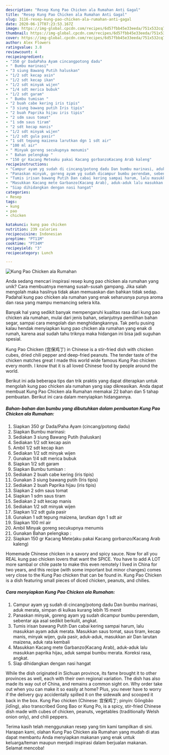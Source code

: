 ```yaml
---
description: "Resep Kung Pao Chicken ala Rumahan Anti Gagal"
title: "Resep Kung Pao Chicken ala Rumahan Anti Gagal"
slug: 3116-resep-kung-pao-chicken-ala-rumahan-anti-gagal
date: 2020-06-17T07:23:53.167Z
image: https://img-global.cpcdn.com/recipes/6d57fbb45e33eeda/751x532cq70/kung-pao-chicken-ala-rumahan-foto-resep-utama.jpg
thumbnail: https://img-global.cpcdn.com/recipes/6d57fbb45e33eeda/751x532cq70/kung-pao-chicken-ala-rumahan-foto-resep-utama.jpg
cover: https://img-global.cpcdn.com/recipes/6d57fbb45e33eeda/751x532cq70/kung-pao-chicken-ala-rumahan-foto-resep-utama.jpg
author: Alex Flowers
ratingvalue: 3.8
reviewcount: 4
recipeingredient:
- "350 gr DadaPaha Ayam cincangpotong dadu"
- " Bumbu marinasi"
- "3 siung Bawang Putih haluskan"
- "1/2 sdt kecap asin"
- "1/2 sdt kecap ikan"
- "1/2 sdt minyak wijen"
- "1/4 sdt merica bubuk"
- "1/2 sdt garam"
- " Bumbu tumisan "
- "2 buah cabe kering iris tipis"
- "3 siung bawang putih Iris tipis"
- "2 buah Paprika hijau iris tipis"
- "2 sdm saus tomat"
- "1 sdm saus tiram"
- "2 sdt kecap manis"
- "1/2 sdt minyak wijen"
- "1/2 sdt gula pasir"
- "1 sdt tepung maizena larutkan dgn 1 sdt air"
- "100 ml air"
- " Minyak goreng secukupnya menumis"
- " Bahan pelengkap "
- "150 gr Kacang Meteaku pakai Kacang gorbanzoKacang Arab kaleng"
recipeinstructions:
- "Campur ayam yg sudah di cincang/potong dadu Dan bumbu marinasi, aduk merata, simpan di kulkas kurang lebih 15 menit"
- "Panaskan minyak, goreng ayam yg sudah dicampur bumbu perendam, sebentar aja asal sedikit berkulit, angkat."
- "Tumis irisan bawang Putih Dan cabai kering sampai harum, lalu masukkan ayam aduk merata. Masukkan saus tomat, saus tiram, kecap manis, minyak wijen, gula pasir, aduk-aduk, masukkan air Dan larutan maizena, aduk rata kembali"
- "Masukkan Kacang mete Garbanzo(Kacang Arab), aduk-aduk lalu masukkan paprika hijau, aduk sampai bumbu merata. Koreksi rasa, angkat."
- "Siap dihidangkan dengan nasi hangat"
categories:
- Resep
tags:
- kung
- pao
- chicken

katakunci: kung pao chicken 
nutrition: 239 calories
recipecuisine: Indonesian
preptime: "PT11M"
cooktime: "PT34M"
recipeyield: "3"
recipecategory: Lunch

---
```



![Kung Pao Chicken ala Rumahan](https://img-global.cpcdn.com/recipes/6d57fbb45e33eeda/751x532cq70/kung-pao-chicken-ala-rumahan-foto-resep-utama.jpg)

Anda sedang mencari inspirasi resep kung pao chicken ala rumahan yang unik? Cara membuatnya memang susah-susah gampang. Jika salah mengolah maka hasilnya tidak akan memuaskan dan bahkan tidak sedap. Padahal kung pao chicken ala rumahan yang enak seharusnya punya aroma dan rasa yang mampu memancing selera kita.

Banyak hal yang sedikit banyak mempengaruhi kualitas rasa dari kung pao chicken ala rumahan, mulai dari jenis bahan, selanjutnya pemilihan bahan segar, sampai cara mengolah dan menghidangkannya. Tak perlu pusing kalau hendak menyiapkan kung pao chicken ala rumahan yang enak di rumah, karena asal sudah tahu triknya maka hidangan ini bisa jadi suguhan spesial.

Kung Pao Chicken (宫保鸡丁) in Chinese is a stir-fried dish with chicken cubes, dried chili pepper and deep-fried peanuts. The tender taste of the chicken matches great I made this world wide famous Kung Pao chicken every month. I know that it is all loved Chinese food by people around the world.


Berikut ini ada beberapa tips dan trik praktis yang dapat diterapkan untuk mengolah kung pao chicken ala rumahan yang siap dikreasikan. Anda dapat membuat Kung Pao Chicken ala Rumahan memakai 22 bahan dan 5 tahap pembuatan. Berikut ini cara dalam menyiapkan hidangannya.

<!--inarticleads1-->

##### Bahan-bahan dan bumbu yang dibutuhkan dalam pembuatan Kung Pao Chicken ala Rumahan:

1. Siapkan 350 gr Dada/Paha Ayam (cincang/potong dadu)
1. Siapkan  Bumbu marinasi:
1. Sediakan 3 siung Bawang Putih (haluskan)
1. Sediakan 1/2 sdt kecap asin
1. Ambil 1/2 sdt kecap ikan
1. Sediakan 1/2 sdt minyak wijen
1. Gunakan 1/4 sdt merica bubuk
1. Siapkan 1/2 sdt garam
1. Siapkan  Bumbu tumisan :
1. Sediakan 2 buah cabe kering (iris tipis)
1. Gunakan 3 siung bawang putih (Iris tipis)
1. Sediakan 2 buah Paprika hijau (iris tipis)
1. Siapkan 2 sdm saus tomat
1. Siapkan 1 sdm saus tiram
1. Sediakan 2 sdt kecap manis
1. Sediakan 1/2 sdt minyak wijen
1. Siapkan 1/2 sdt gula pasir
1. Gunakan 1 sdt tepung maizena, larutkan dgn 1 sdt air
1. Siapkan 100 ml air
1. Ambil  Minyak goreng secukupnya menumis
1. Gunakan  Bahan pelengkap :
1. Siapkan 150 gr Kacang Mete(aku pakai Kacang gorbanzo/Kacang Arab kaleng)


Homemade Chinese chicken in a savory and spicy sauce. Now for all you REAL kung pao chicken lovers that want the SPICE. You have to add A LOT more sambal or chile paste to make this even remotely I lived in China for two years, and this recipe (with some important but minor changes) comes very close to the Kung Pao chicken that can be found in. Kung Pao Chicken is a dish featuring small pieces of diced chicken, peanuts, and chilies. 

<!--inarticleads2-->

##### Cara menyiapkan Kung Pao Chicken ala Rumahan:

1. Campur ayam yg sudah di cincang/potong dadu Dan bumbu marinasi, aduk merata, simpan di kulkas kurang lebih 15 menit
1. Panaskan minyak, goreng ayam yg sudah dicampur bumbu perendam, sebentar aja asal sedikit berkulit, angkat.
1. Tumis irisan bawang Putih Dan cabai kering sampai harum, lalu masukkan ayam aduk merata. Masukkan saus tomat, saus tiram, kecap manis, minyak wijen, gula pasir, aduk-aduk, masukkan air Dan larutan maizena, aduk rata kembali
1. Masukkan Kacang mete Garbanzo(Kacang Arab), aduk-aduk lalu masukkan paprika hijau, aduk sampai bumbu merata. Koreksi rasa, angkat.
1. Siap dihidangkan dengan nasi hangat


While the dish originated in Sichuan province, its fame brought it to other provinces as well, each with their own regional variation. The dish has also made its way out of China, and remains a common sight on. Why order take out when you can make it so easily at home? Plus, you never have to worry if the delivery guy accidentally spilled it on the sidewalk and scooped it back in the box. Kung Pao chicken (Chinese: 宫保鸡丁; pinyin: Gōngbǎo jīdīng), also transcribed Gong Bao or Kung Po, is a spicy, stir-fried Chinese dish made with cubes of chicken, peanuts, vegetables (traditionally Welsh onion only), and chili peppers. 

Terima kasih telah menggunakan resep yang tim kami tampilkan di sini. Harapan kami, olahan Kung Pao Chicken ala Rumahan yang mudah di atas dapat membantu Anda menyiapkan makanan yang enak untuk keluarga/teman maupun menjadi inspirasi dalam berjualan makanan. Selamat mencoba!
